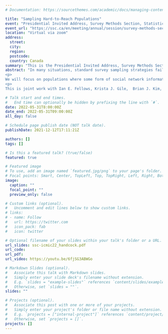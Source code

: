 ```yaml
---
# Documentation: https://sourcethemes.com/academic/docs/managing-content/

title: "Sampling Hard-to-Reach Populations"
event: "Presidential Invited Address, Survey Methods Section, Statistical Society of Canada Annual Meeting"
event_url: "https://ssc.ca/en/meeting/annual/session/survey-methods-section-presidential-invited-address-2"
location: "Virtual via zoom"
address:
  street:
  city:
  region:
  postcode:
  country: Canada
summary: "This is the Presidential Invited Address, Survey Methods Section, Statistical Society of Canada Annual Meeting."
abstract: "In many situations, standard survey sampling strategies fail because the target populations cannot be accessed through well-defined sampling frames.  Typically, a sampling frame for the target population is not available, and its members are rare or stigmatized in the larger population so that it is prohibitively expensive to contact them through the available frames.  We discuss statistical issues in studying hard-to-reach or otherwise 'hidden' populations.  These populations are characterized by the difficulty in survey sampling from them using standard probability methods.  Examples in a demographic setting include unregulated workers and migrants.  Examples of such populations in a behavioral and social setting include injection drug users, men who have sex with men, and female sex workers.  Hard-to-reach populations are under-served by current sampling methodologies mainly due to the lack of practical alternatives to address these methodological difficulties.  
<p>
We will focus on populations where some form of social network information can be used to assist the data collection.  In such situations sophisticated statistical methods are needed to allow the characteristics of the population to be inferred from the collected data. We review time-location sampling, adaptive network sampling, including respondent-driven sampling, as well as indirect and meta-methods. We also discuss model-assisted methods and capture-recapture ideas.
<p>
This is joint work with Ian E. Fellows, Krista J. Gile,  Brian J. Kim, Katherine McLaughlin, and Henry F. Raymond."

# Talk start and end times.
#   End time can optionally be hidden by prefixing the line with `#`.
date: 2022-05-31T8:00:00Z
date_end: 2022-05-31T09:00:00Z
all_day: false

# Schedule page publish date (NOT talk date).
publishDate: 2021-12-12T17:11:21Z

authors: []
tags: []

# Is this a featured talk? (true/false)
featured: true

# Featured image
# To use, add an image named `featured.jpg/png` to your page's folder.
# Focal points: Smart, Center, TopLeft, Top, TopRight, Left, Right, BottomLeft, Bottom, BottomRight.
image:
  caption: ""
  focal_point: ""
  preview_only: false

# Custom links (optional).
#   Uncomment and edit lines below to show custom links.
# links:
# - name: Follow
#   url: https://twitter.com
#   icon_pack: fab
#   icon: twitter

# Optional filename of your slides within your talk's folder or a URL.
url_slides: ssc-icmic22_handcock.pdf
url_code:
url_pdf:
url_video: https://youtu.be/6fjSG3ABWGo

# Markdown Slides (optional).
#   Associate this talk with Markdown slides.
#   Simply enter your slide deck's filename without extension.
#   E.g. `slides = "example-slides"` references `content/slides/example-slides.md`.
#   Otherwise, set `slides = ""`.
slides: ""

# Projects (optional).
#   Associate this post with one or more of your projects.
#   Simply enter your project's folder or file name without extension.
#   E.g. `projects = ["internal-project"]` references `content/project/deep-learning/index.md`.
#   Otherwise, set `projects = []`.
projects: []
---
```

